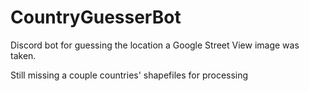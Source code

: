 # CountryGuesserBot

Discord bot for guessing the location a Google Street View image was taken.

Still missing a couple countries' shapefiles for processing
